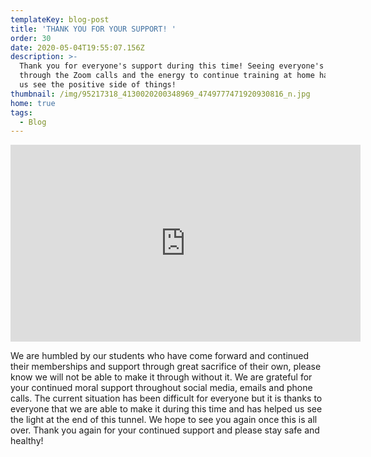 ```yaml
---
templateKey: blog-post
title: 'THANK YOU FOR YOUR SUPPORT! '
order: 30
date: 2020-05-04T19:55:07.156Z
description: >-
  Thank you for everyone's support during this time! Seeing everyone's face
  through the Zoom calls and the energy to continue training at home has helped
  us see the positive side of things! 
thumbnail: /img/95217318_4130020200348969_4749777471920930816_n.jpg
home: true
tags:
  - Blog
---
```

<iframe width="560" height="315" src="https://www.youtube.com/embed/GcSAlbiqbjY" frameborder="0" allow="accelerometer; autoplay; encrypted-media; gyroscope; picture-in-picture" allowfullscreen></iframe>

We are humbled by our students who have come forward and continued their memberships and support through great sacrifice of their own, please know we will not be able to make it through without it. We are grateful for your continued moral support throughout social media, emails and phone calls. The current situation has been difficult for everyone but it is thanks to everyone that we are able to make it during this time and has helped us see the light at the end of this tunnel.  We hope to see you again once this is all over. Thank you again for your continued support and please stay safe and healthy!
